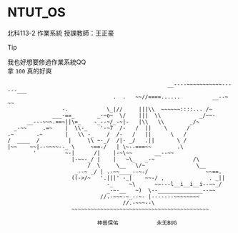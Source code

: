 # NTUT_OS
北科113-2 作業系統 授課教師：王正豪

> [!TIP]  
> 我也好想要修過作業系統QQ  
> 拿 `100` 真的好爽


                                                      __----~~~~~~~~~~~------___
                                     .  .   ~~//====......          __--~ ~~
                     -.            \_|//     |||\\  ~~~~~~::::... /~
                  ___-==_       _-~o~  \/    |||  \\            _/~~-
          __---~~~.==~||\=_    -_--~/_-~|-   |\\   \\        _/~
      _-~~     .=~    |  \\-_    '-~7  /-   /  ||    \      /
    .~       .~       |   \\ -_    /  /-   /   ||      \   /
    /  ____  /         |     \\ ~-_/  /|- _/   .||       \ /
    |~~    ~~|--~~~~--_ \     ~==-/   | \~--===~~        .\
            '         ~-|      /|    |-~\~~       __--~~
                        |-~~-_/ |    |   ~\_   _-~            /\
                             /  \     \__   \/~                \__
                         _--~ _/ | .-~~____--~-/                  ~~==.
                        ((->/~   '.|||' -_|    ~~-/ ,              . _||
                                   -_     ~\      ~~---l__i__i__i--~~_/
                                   _-~-__   ~)  \--______________--~~
                                 //.-~~~-~_--~- |-------~~~~~~~~
                                        //.-~~~--\
                        ~~~~~~~~~~~~~~~~~~~~~~~~~~~~~~~~~~~~~~~~~~~
  
                                神兽保佑            永无BUG
